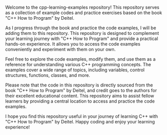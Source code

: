 Welcome to the cpp-learning-examples repository! This repository serves as a collection of example codes and practice exercises based on the book "C++ How to Program" by Deitel.


As I progress through the book and practice the code examples, I will be adding them to this repository. This repository is designed to complement your learning journey with "C++ How to Program" and provide a practical hands-on experience. It allows you to access the code examples conveniently and experiment with them on your own.

Feel free to explore the code examples, modify them, and use them as a reference for understanding various C++ programming concepts. The examples cover a wide range of topics, including variables, control structures, functions, classes, and more.


Please note that the code in this repository is directly sourced from the book "C++ How to Program" by Deitel, and credit goes to the authors for their excellent educational content. This repository aims to assist fellow learners by providing a central location to access and practice the code examples.

I hope you find this repository useful in your journey of learning C++ with "C++ How to Program" by Deitel. Happy coding and enjoy your learning experience!
